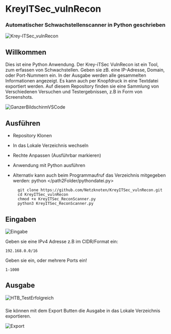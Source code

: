 # KreyITSec_vulnRecon #

### Automatischer Schwachstellenscanner in Python geschrieben


![Krey-ITSec_vulnRecon](https://github.com/Netzknoten/KreyITSec_vulnRecon/assets/114874531/9fd31dc0-0a1b-4be7-82f7-5d6b07eb633f)


## Willkommen ##
Dies ist eine Python Anwendung. Der Krey-iTSec VulnRecon ist ein Tool, zum erfassen von Schwachstellen. Geben sie zB. eine IP-Adresse, Domain, oder Port-Nummern ein. In der Ausgabe werden alle gesammelten Informationen angezeigt. Es kann auch per Knopfdruck in eine Textdatei exportiert werden. Auf diesem Repository finden sie eine Sammlung von Verschiedenen Versuchen und Testergebnissen, z.B in Form von Screenshots.

![GanzerBildschirmVSCode](https://github.com/Netzknoten/KreyITSec_vulnRecon/assets/114874531/8413c76d-f18f-4974-bb6c-1829bbed0b03)


## Ausführen ##


- Repository Klonen
- In das Lokale Verzeichnis wechseln
- Rechte Anpassen (Ausführbar markieren)
- Anwendung mit Python ausführen
- Alternativ kann auch beim Programmaufruf das Verzeichnis mitgegeben werden: python </path2Folder/pythondatei.py>

        git clone https://github.com/Netzknoten/KreyITSec_vulnRecon.git
        cd KreyITSec_vulnRecon
        chmod +x KreyITSec_ReconScanner.py
        python3 KreyITSec_ReconScanner.py
        


## Eingaben ##
![Eingabe](https://github.com/Netzknoten/KreyITSec_vulnRecon/assets/114874531/092c76c5-c38b-4a05-840a-9a51aa36b374)

Geben sie eine IPv4 Adresse z.B im CIDR/Format ein:
    
    192.168.0.0/16
  
Geben sie ein, oder mehrere Ports ein!

    1-1000
## Ausgabe ##

![HTB_TestErfolgreich](https://github.com/Netzknoten/KreyITSec_vulnRecon/assets/114874531/6c3494f3-2372-4a68-b50a-d0667cdc62df)
###

Sie können mit dem Export Butten die Ausgabe in das Lokale Verzeichnis exportieren.

![Export](https://github.com/Netzknoten/KreyITSec_vulnRecon/assets/114874531/f0970f34-8d0e-400f-87ab-f8ca3b0b41c7)


